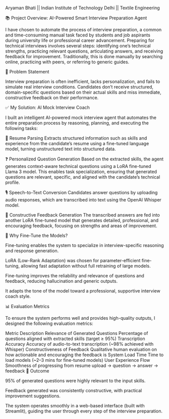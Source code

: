 Aryaman Bhati || Indian Institute of Technology Delhi || Textile Engineering


📚 Project Overview: AI-Powered Smart Interview Preparation Agent

I have chosen to automate the process of interview preparation, a common and time-consuming manual task faced by students and job aspirants during university life or professional career advancement. Preparing for technical interviews involves several steps: identifying one’s technical strengths, practicing relevant questions, articulating answers, and receiving feedback for improvement. Traditionally, this is done manually by searching online, practicing with peers, or referring to generic guides.

🚀 Problem Statement

Interview preparation is often inefficient, lacks personalization, and fails to simulate real interview conditions. Candidates don’t receive structured, domain-specific questions based on their actual skills and miss immediate, constructive feedback on their performance.

✅ My Solution: AI Mock Interview Coach

I built an intelligent AI-powered mock interview agent that automates the entire preparation process by reasoning, planning, and executing the following tasks:

📄 Resume Parsing
Extracts structured information such as skills and experience from the candidate’s resume using a fine-tuned language model, turning unstructured text into structured data.

❓ Personalized Question Generation
Based on the extracted skills, the agent generates context-aware technical questions using a LoRA fine-tuned Llama 3 model. This enables task specialization, ensuring that generated questions are relevant, specific, and aligned with the candidate’s technical profile.

🎙️ Speech-to-Text Conversion
Candidates answer questions by uploading audio responses, which are transcribed into text using the OpenAI Whisper model.

🌟 Constructive Feedback Generation
The transcribed answers are fed into another LoRA fine-tuned model that generates detailed, professional, and encouraging feedback, focusing on strengths and areas of improvement.

🧱 Why Fine-Tune the Models?

Fine-tuning enables the system to specialize in interview-specific reasoning and response generation.

LoRA (Low-Rank Adaptation) was chosen for parameter-efficient fine-tuning, allowing fast adaptation without full retraining of large models.

Fine-tuning improves the reliability and relevance of questions and feedback, reducing hallucination and generic outputs.

It adapts the tone of the model toward a professional, supportive interview coach style.

📊 Evaluation Metrics

To ensure the system performs well and provides high-quality outputs, I designed the following evaluation metrics:

Metric	Description
Relevance of Generated Questions	Percentage of questions aligned with extracted skills (target ≥ 95%)
Transcription Accuracy	Accuracy of audio-to-text transcription (~98% achieved with Whisper)
Constructiveness of Feedback	Qualitative human evaluation on how actionable and encouraging the feedback is
System Load Time	Time to load models (~2–3 mins for fine-tuned models)
User Experience Flow	Smoothness of progressing from resume upload → question → answer → feedback
🎯 Outcome

95% of generated questions were highly relevant to the input skills.

Feedback generated was consistently constructive, with practical improvement suggestions.

The system operates smoothly in a web-based interface (built with Streamlit), guiding the user through every step of the interview preparation.
